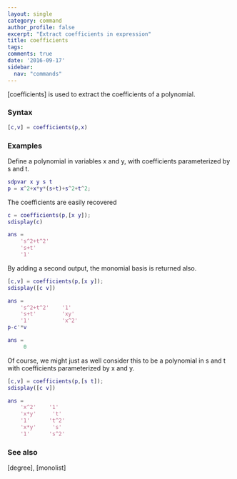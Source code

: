 ```yaml
---
layout: single
category: command
author_profile: false
excerpt: "Extract coefficients in expression"
title: coefficients
tags:
comments: true
date: '2016-09-17'
sidebar:
  nav: "commands"
---
```


[coefficients] is used to extract the coefficients of a polynomial.

### Syntax


````matlab
[c,v] = coefficients(p,x)
````

### Examples

Define a polynomial in variables x and y, with coefficients parameterized by s and t.

````matlab
sdpvar x y s t
p = x^2+x*y*(s+t)+s^2+t^2;
````

The coefficients are easily recovered

````matlab
c = coefficients(p,[x y]);
sdisplay(c)

ans =
    's^2+t^2'
    's+t'
    '1'
````

By adding a second output, the monomial basis is returned also.

````matlab
[c,v] = coefficients(p,[x y]);
sdisplay([c v])

ans =
    's^2+t^2'    '1'  
    's+t'        'xy'
    '1'          'x^2'
p-c'*v

ans =
     0
````

Of course, we might just as well consider this to be a polynomial in s and t with coefficients parameterized by x and y.

````matlab
[c,v] = coefficients(p,[s t]);
sdisplay([c v])

ans =
    'x^2'    '1'  
    'x*y'     't'  
    '1'      't^2'
    'x*y'     's'  
    '1'      's^2'
````


### See also
[degree], [monolist]
